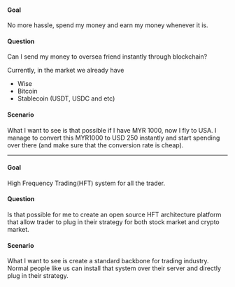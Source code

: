 ####  Goal  
No more hassle, spend my money and earn my money whenever it is.  

#### Question
Can I send my money to oversea friend instantly through blockchain?

Currently, in the market we already have
- Wise  
- Bitcoin  
- Stablecoin (USDT, USDC and etc)  
  
#### Scenario
What I want to see is that possible if I have MYR 1000, now I fly to USA. I manage to convert this MYR1000 to USD 250 instantly and start spending over there (and make sure that the conversion rate is cheap).   
  
  
---
#### Goal  
High Frequency Trading(HFT) system for all the trader.

#### Question
Is that possible for me to create an open source HFT architecture platform that allow trader to plug in their strategy for both stock market and crypto market.
  
#### Scenario  
What I want to see is create a standard backbone for trading industry. Normal people like us can install that system over their server and directly plug in their strategy.